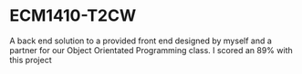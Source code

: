 # ECM1410-T2CW
A back end solution to a provided front end designed by myself and a partner for our Object Orientated Programming class.
I scored an 89% with this project
